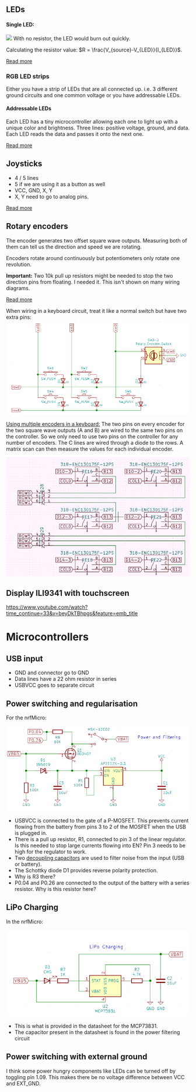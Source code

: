 ## LEDs
#### Single LED:

![](https://www.electronicshub.org/wp-content/uploads/2017/10/Simple-LED-Circuits-Circuit-1.jpg)
With no resistor, the LED would burn out quickly.

Calculating the resistor value: $R = \frac{V_{source}-V_{LED}}{I_{LED}}$.

[Read more](https://www.electronicshub.org/simple-led-circuits/)


### RGB LED strips
Either you have a strip of LEDs that are all connected up. i.e. 3 different ground circuits and one common voltage or you have addressable LEDs.

#### Addressable LEDs
Each LED has a tiny microcontroller allowing each one to light up with a unique color and brightness.
Three lines: positive voltage, ground, and data.
Each LED reads the data and passes it onto the next one.

[Read more](http://www.thesmarthomehookup.com/beginners-guide-to-individually-addressable-rgb-led-strips/)


## Joysticks
- 4 / 5 lines
- 5 if we are using it as a button as well
- VCC, GND, X, Y
- X, Y need to go to analog pins.

[Read more](https://www.brainy-bits.com/arduino-joystick-tutorial/)

## Rotary encoders
The encoder generates two offset square wave outputs. Measuring both of them can tell us the direction and speed we are rotating.

Encoders rotate around continuously but potentiometers only rotate one revolution.

**Important:** 
Two 10k pull up resistors might be needed to stop the two direction pins from floating. 
I needed it. This isn't shown on many wiring diagrams.

[Read more](https://www.electroschematics.com/rotary-encoder-arduino/)

When wiring in a keyboard circuit, treat it like a normal switch but have two extra pins:
![](rotary_encoder_keyboard.png)

[Using multiple encoders in a keyboard:](https://www.youtube.com/watch?v=DyHxccSvsPs) The two pins on every encoder for the two square wave outputs (A and B) are wired to the same two pins on the controller. 
So we only need to use two pins on the controller for any number of encoders. 
The C lines are wired through a diode to the rows. A matrix scan can then measure the values for each individual encoder.

![](multiple_rotary_encoders.png)

## Display ILI9341 with touchscreen
https://www.youtube.com/watch?time_continue=33&v=beyDkTBhpgs&feature=emb_title

# Microcontrollers

## USB input
- GND and connector go to GND
- Data lines have a 22 ohm resistor in series
- USBVCC goes to separate circuit

## Power switching and regularisation
For the nrfMicro:

![](power_filtering_nrfmicro.PNG)

- USBVCC is connected to the gate of a P-MOSFET. This prevents current flowing from the battery from pins 3 to 2 of the MOSFET when the USB is plugged in. 
- There is a pull up resistor, R1, connected to pin 3 of the linear regulator. Is this needed to stop large currents flowing into EN? Pin 3 needs to be high for the regulator to work.
- Two [decoupling capacitors](https://www.youtube.com/watch?v=BpuCv4hfYZU) are used to filter noise from the input (USB or battery). 
- The Schottky diode D1 provides reverse polarity protection.
- Why is R3 there?
- P0.04 and P0.26 are connected to the output of the battery with a series resistor. Why is this resistor here?

## LiPo Charging
In the nrfMicro:

![](nrfmicro_lipo_charging.png)

- This is what is provided in the datasheet for the MCP73831.
- The capacitor present in the datasheet is found in the power filtering circuit

## Power switching with external ground
I think some power hungry components like LEDs can be turned off by toggling pin 1.09. 
This makes there be no voltage difference between VCC and EXT_GND. 

